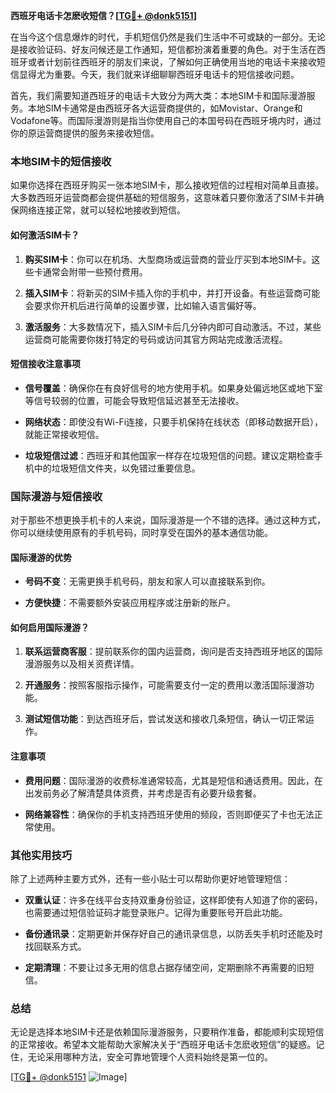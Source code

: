 **西班牙电话卡怎麽收短信？[[TG💪+ @donk5151](https://t.me/s/donk5151)]**

在当今这个信息爆炸的时代，手机短信仍然是我们生活中不可或缺的一部分。无论是接收验证码、好友问候还是工作通知，短信都扮演着重要的角色。对于生活在西班牙或者计划前往西班牙的朋友们来说，了解如何正确使用当地的电话卡来接收短信显得尤为重要。今天，我们就来详细聊聊西班牙电话卡的短信接收问题。

首先，我们需要知道西班牙的电话卡大致分为两大类：本地SIM卡和国际漫游服务。本地SIM卡通常是由西班牙各大运营商提供的，如Movistar、Orange和Vodafone等。而国际漫游则是指当你使用自己的本国号码在西班牙境内时，通过你的原运营商提供的服务来接收短信。

### 本地SIM卡的短信接收

如果你选择在西班牙购买一张本地SIM卡，那么接收短信的过程相对简单且直接。大多数西班牙运营商都会提供基础的短信服务，这意味着只要你激活了SIM卡并确保网络连接正常，就可以轻松地接收到短信。

#### 如何激活SIM卡？

1. **购买SIM卡**：你可以在机场、大型商场或运营商的营业厅买到本地SIM卡。这些卡通常会附带一些预付费用。
   
2. **插入SIM卡**：将新买的SIM卡插入你的手机中，并打开设备。有些运营商可能会要求你开机后进行简单的设置步骤，比如输入语言偏好等。

3. **激活服务**：大多数情况下，插入SIM卡后几分钟内即可自动激活。不过，某些运营商可能需要你拨打特定的号码或访问其官方网站完成激活流程。

#### 短信接收注意事项

- **信号覆盖**：确保你在有良好信号的地方使用手机。如果身处偏远地区或地下室等信号较弱的位置，可能会导致短信延迟甚至无法接收。
  
- **网络状态**：即使没有Wi-Fi连接，只要手机保持在线状态（即移动数据开启），就能正常接收短信。

- **垃圾短信过滤**：西班牙和其他国家一样存在垃圾短信的问题。建议定期检查手机中的垃圾短信文件夹，以免错过重要信息。

### 国际漫游与短信接收

对于那些不想更换手机卡的人来说，国际漫游是一个不错的选择。通过这种方式，你可以继续使用原有的手机号码，同时享受在国外的基本通信功能。

#### 国际漫游的优势

- **号码不变**：无需更换手机号码，朋友和家人可以直接联系到你。
  
- **方便快捷**：不需要额外安装应用程序或注册新的账户。

#### 如何启用国际漫游？

1. **联系运营商客服**：提前联系你的国内运营商，询问是否支持西班牙地区的国际漫游服务以及相关资费详情。
   
2. **开通服务**：按照客服指示操作，可能需要支付一定的费用以激活国际漫游功能。

3. **测试短信功能**：到达西班牙后，尝试发送和接收几条短信，确认一切正常运作。

#### 注意事项

- **费用问题**：国际漫游的收费标准通常较高，尤其是短信和通话费用。因此，在出发前务必了解清楚具体资费，并考虑是否有必要升级套餐。
  
- **网络兼容性**：确保你的手机支持西班牙使用的频段，否则即便买了卡也无法正常使用。

### 其他实用技巧

除了上述两种主要方式外，还有一些小贴士可以帮助你更好地管理短信：

- **双重认证**：许多在线平台支持双重身份验证，这样即使有人知道了你的密码，也需要通过短信验证码才能登录账户。记得为重要账号开启此功能。

- **备份通讯录**：定期更新并保存好自己的通讯录信息，以防丢失手机时还能及时找回联系方式。

- **定期清理**：不要让过多无用的信息占据存储空间，定期删除不再需要的旧短信。

### 总结

无论是选择本地SIM卡还是依赖国际漫游服务，只要稍作准备，都能顺利实现短信的正常接收。希望本文能帮助大家解决关于“西班牙电话卡怎麽收短信”的疑惑。记住，无论采用哪种方法，安全可靠地管理个人资料始终是第一位的。

[[TG💪+ @donk5151](https://t.me/s/donk5151) ![Image](https://i.postimg.cc/rwNCRYN7/Snipaste-2025-04-30-17-27-05.png)]